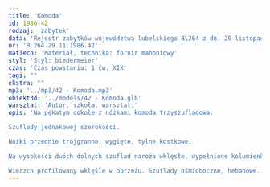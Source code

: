 ```yaml
---
title: 'Komoda'
id: 1986-42
rodzaj: 'zabytek'
data: 'Rejestr zabytków województwa lubelskiego B\264 z dn. 29 listopada 1986 r. '
nr: 'B.264.29.11.1986.42'
matTech: 'Materiał, technika: fornir mahoniowy'
styl: 'Styl: biedermeier'
czas: 'Czas powstania: 1 ćw. XIX'
tagi: ""
ekstra: ""
mp3: '../mp3/42 - Komoda.mp3'
obiekt3d: '../models/42 - Komoda.glb'
warsztat: 'Autor, szkoła, warsztat:'
opis: 'Na pękatym cokole z nóżkami komoda trzyszufladowa. 

Szuflady jednakowej szerokości. 

Nóżki przednie trójgranne, wygięte, tylne kostkowe. 

Na wysokości dwóch dolnych szuflad naroża wklęsłe, wypełnione kolumienką. 

Wierzch profilowany wklęśle w obrzeżu. Szuflady ośmioboczne, hebanowe.'
---
```


